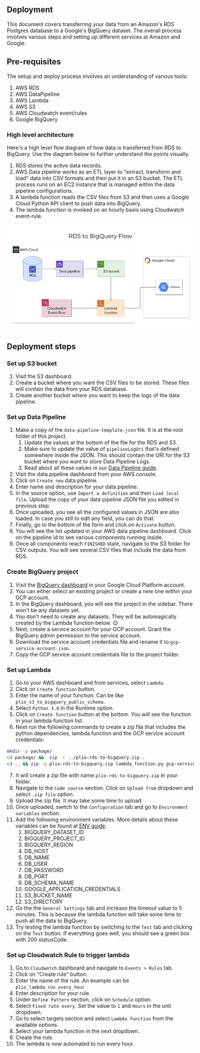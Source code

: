 ## Deployment
This document covers transferring your data from an Amazon's RDS Postgres database to a Google's BigQuery dataset. The overall process involves various steps and setting up different services at Amazon and Google.

## Pre-requisites
The setup and deploy process involves an understanding of various tools:
1. AWS RDS
2. AWS DataPipeline
3. AWS Lambda
4. AWS S3
5. AWS Cloudwatch event/rules
6. Google BigQuery

### High level architecture
Here's a high level flow diagram of how data is transferred from RDS to BigQuery. Use the diagram below to further understand the points visually.
1. RDS stores the active data records.
2. AWS Data pipeline works as an ETL layer to "extract, transform and load" data into CSV formats and then put it in an S3 bucket. The ETL process runs on an EC2 instance that is managed within the data pipeline configurations.
3. A lambda function reads the CSV files from S3 and then uses a Google Cloud Python API client to push data into BigQuery.
4. The lambda function is invoked on an hourly basis using Cloudwatch event-rule.

![Overview of RDS to BigQuery flow](images/rds-to-bigquery-flow.png)

## Deployment steps

### Set up S3 bucket
1. Visit the S3 dashboard.
2. Create a bucket where you want the CSV files to be stored. These files will contain the data from your RDS database.
3. Create another bucket where you want to keep the logs of the data pipeline.

### Set up Data Pipeline
1. Make a copy of the `data-pipeline-template.json` file. It is at the root folder of this project.
   1. Update the values at the bottom of the file for the RDS and S3.
   2. Make sure to update the value of `pipelineLogUri` that's defined somewhere inside the JSON. This should contain the URI for the S3 bucket where you want to store Data Pipeline Logs.
   3. Read about all these values in our [Data Pipeline guide](DATA-PIPELINE.md).
2. Visit the data pipeline dashboard from your AWS console.
3. Click on `Create new` data pipeline.
4. Enter name and description for your data pipeline.
5. In the source option, use `Import a definition` and then `Load local file`. Upload the copy of your data pipeline JSON file you edited in previous step.
6. Once uploaded, you see all the configured values in JSON are also loaded. In case you still to edit any field, you can do that.
7. Finally, go to the bottom of the form and click on `Activate` button.
8. You will see the list updated in your AWS data pipeline dashboard. Click on the pipeline id to see various components running inside.
9. Once all components reach `FINISHED` state, navigate to the S3 folder for CSV outputs. You will see several CSV files that include the data from RDS.

### Create BigQuery project
1. Visit the [BigQuery dashboard](https://console.cloud.google.com/bigquery) in your Google Cloud Platform account.
2. You can either select an existing project or create a new one within your GCP account.
3. In the BigQuery dashboard, you will see the project in the sidebar. There won't be any datasets yet.
4. You don't need to create any datasets. They will be automagically created by the Lambda function below. :wink:
5. Next, create a service account for your GCP account. Grant the BigQuery admin permission to the service account.
6. Download the service account credentials file and rename it to `gcp-service-account.json`.
7. Copy the GCP service account credentials file to the project folder.
### Set up Lambda
1. Go to your AWS dashboard and from services, select `Lambda`.
2. Click on `Create function` button.
3. Enter the name of your function. Can be like `plio_s3_to_bigquery_public_schema`.
4. Select `Python 3.8` in the Runtime option.
5. Click on `Create function` button at the bottom. You will see the function in your lambda function list.
6. Next run the following commands to create a zip file that includes the python dependencies, lambda function and the GCP service account credentials:
```sh
mkdir -p package/
cd package/ &&  zip -r ../plio-rds-to-bigquery.zip .
cd .. && zip -g plio-rds-to-bigquery.zip lambda_function.py gcp-service-account.json
```
7. It will create a zip file with name `plio-rds-to-bigquery.zip` in your folder.
8. Navigate to the `Code source` section. Click on `Upload from` dropdown and select `.zip file` option.
9. Upload the zip file. It may take some time to upload.
10. Once uploaded, switch to the `Configuration` tab and go to `Environment variables` section.
11. Add the following environment variables. More details about these variables can be found at [ENV guide](ENV.md).
    1.  BIGQUERY_DATASET_ID
    2.  BIGQUERY_PROJECT_ID
    3.  BIGQUERY_REGION
    4.  DB_HOST
    5.  DB_NAME
    6.  DB_USER
    7.  DB_PASSWORD
    8.  DB_PORT
    9.  DB_SCHEMA_NAME
    10. GOOGLE_APPLICATION_CREDENTIALS
    11. S3_BUCKET_NAME
    12. S3_DIRECTORY
12. Go the the `General Settings` tab and increase the timeout value to 5 minutes. This is because the lambda function will take some time to push all the data to BigQuery.
13. Try testing the lambda function by switching to the `Test` tab and clicking on the `Test` button. If everything goes well, you should see a green box with 200 statusCode.

### Set up Cloudwatch Rule to trigger lambda
1.  Go to `Cloudwatch` dashboard and navigate to `Events > Rules` tab.
2.  Click on "Create rule" button.
3.  Enter the name of the rule. An example can be `plio_lambda_run_every_hour`
4.  Enter description for your rule.
5.  Under `Define Pattern` section, click on `Schedule` option.
6.  Select `Fixed rate every`. Set the value to `1` and `Hours` in the unit dropdown.
7.  Go to select targets section and select `Lambda function` from the available options.
8.  Select your lambda function in the next dropdown.
9.  Create the rule.
10. The lambda is now automated to run every hour.
